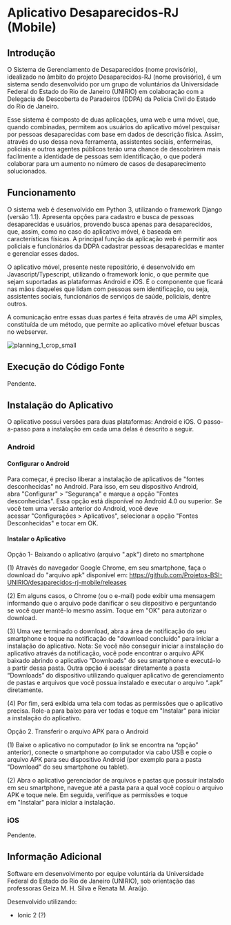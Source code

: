 # Aplicativo Desaparecidos-RJ (Mobile)

## Introdução ##

O Sistema de Gerenciamento de Desaparecidos (nome provisório), idealizado no âmbito do projeto Desaparecidos-RJ (nome provisório), é um sistema sendo desenvolvido por um grupo de voluntários da Universidade Federal do Estado do Rio de Janeiro (UNIRIO) em colaboração com a Delegacia de Descoberta de Paradeiros (DDPA) da Polícia Civil do Estado do Rio de Janeiro.

Esse sistema é composto de duas aplicações, uma web e uma móvel, que, quando combinadas, permitem aos usuários do aplicativo móvel pesquisar por pessoas desaparecidas com base em dados de descrição física. Assim, através do uso dessa nova ferramenta, assistentes sociais, enfermeiras, policiais e outros agentes públicos terão uma chance de descobrirem mais facilmente a identidade de pessoas sem identificação, o que poderá colaborar para um aumento no número de casos de desaparecimento solucionados.

## Funcionamento ##

O sistema web é desenvolvido em Python 3, utilizando o framework Django (versão 1.1). Apresenta opções para cadastro e busca de pessoas desaparecidas e usuários, provendo busca apenas para desaparecidos, que, assim, como no caso do aplicativo móvel, é baseada em características físicas. A principal função da aplicação web é permitir aos policiais e funcionários da DDPA cadastrar pessoas desaparecidas e manter e gerenciar esses dados.

O aplicativo móvel, presente neste repositório, é desenvolvido em Javascript/Typescript, utilizando o framework Ionic, o que permite que sejam suportadas as plataformas Android e iOS. É o componente que ficará nas mãos daqueles que lidam com pessoas sem identificação, ou seja, assistentes sociais, funcionários de serviços de saúde, policiais, dentre outros. 

A comunicação entre essas duas partes é feita através de uma API simples, constituída de um método, que permite ao aplicativo móvel efetuar buscas no webserver.

![planning_1_crop_small](https://user-images.githubusercontent.com/6119173/35132273-8b8ec8e4-fcb1-11e7-8910-70e5e126680e.png)

## Execução do Código Fonte ##

Pendente.

## Instalação do Aplicativo ##

O aplicativo possui versões para duas plataformas: Android e iOS. O passo-a-passo para a instalação em cada uma delas é descrito a seguir.

### Android ###

#### Configurar o Android ####

Para começar, é preciso liberar a instalação de aplicativos de "fontes desconhecidas" no Android. Para isso, em seu dispositivo Android, abra "Configurar" > "Segurança" e marque a opção "Fontes desconhecidas".
Essa opção está disponível no Android 4.0 ou superior. Se você tem uma versão anterior do Android, você deve acessar "Configurações > Aplicativos", selecionar a opção "Fontes Desconhecidas" e tocar em OK.

#### Instalar o Aplicativo ####

Opção 1- Baixando o aplicativo (arquivo ".apk") direto no smartphone

(1) Através do navegador Google Chrome, em seu smartphone, faça o download do "arquivo apk" disponível em:
https://github.com/Projetos-BSI-UNIRIO/desaparecidos-rj-mobile/releases

(2) Em alguns casos, o Chrome (ou o e-mail) pode exibir uma mensagem informando que o arquivo pode danificar o seu dispositivo e perguntando se você quer mantê-lo mesmo assim. Toque em "OK" para autorizar o download.

(3) Uma vez terminado o download, abra a área de notificação do seu smartphone e toque na notificação de "download concluído" para iniciar a instalação do aplicativo.
Nota: Se você não conseguir iniciar a instalação do aplicativo através da notificação, você pode encontrar o arquivo APK baixado abrindo o aplicativo "Downloads" do seu smartphone e executá-lo a partir dessa pasta. Outra opção é acessar diretamente a pasta “Downloads” do dispositivo utilizando qualquer aplicativo de gerenciamento de pastas e arquivos que você possua instalado e executar o arquivo “.apk” diretamente.

(4) Por fim, será exibida uma tela com todas as permissões que o aplicativo precisa. Role-a para baixo para ver todas e toque em "Instalar" para iniciar a instalação do aplicativo.

Opção 2. Transferir o arquivo APK para o Android

(1) Baixe o aplicativo no computador (o link se encontra na “opção” anterior), conecte o smartphone ao computador via cabo USB e copie o arquivo APK para seu dispositivo Android (por exemplo para a pasta "Download" do seu smartphone ou tablet).

(2) Abra o aplicativo gerenciador de arquivos e pastas que possuir instalado em seu smartphone, navegue até a pasta para a qual você copiou o arquivo APK e toque nele. Em seguida, verifique as permissões e toque em "Instalar" para iniciar a instalação.


### iOS ###

Pendente.

## Informação Adicional ##

Software em desenvolvimento por equipe voluntária da Universidade Federal do Estado do Rio de Janeiro (UNIRIO), sob orientação das professoras Geiza M. H. Silva e Renata M. Araújo. 

Desenvolvido utilizando:
- Ionic 2 (?)
